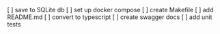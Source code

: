 [ ] save to SQLite db
[ ] set up docker compose
[ ] create Makefile
[ ] add README.md
[ ] convert to typescript
[ ] create swagger docs
[ ] add unit tests